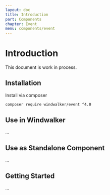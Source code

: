 ```yaml
---
layout: doc
title: Introduction
part: Components
chapter: Event
menu: components/event
---
```


# Introduction

This document is work in process.

## Installation

Install via composer

```bash
composer require windwalker/event ^4.0
```

## Use in Windwalker

...

## Use as Standalone Component

...

## Getting Started

...
